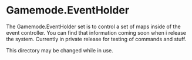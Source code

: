 # Gamemode.EventHolder

The Gamemode.EventHolder set is to control a set of maps inside of the event controller.  You can find that information coming soon when i release the system.  Currently in private release for testing of commands and stuff.

This directory may be changed while in use.
